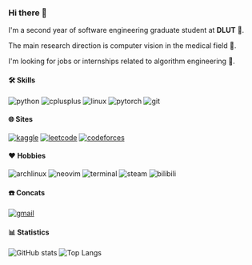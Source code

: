 ### Hi there 👋

I'm a second year of software engineering graduate student at **DLUT** :school:.

The main research direction is computer vision in the medical field :pill:.

I'm looking for jobs or internships related to algorithm engineering :briefcase:.


#### :hammer_and_wrench: **Skills**
![python](https://img.shields.io/badge/-python-black?style=flat-square&logo=python)
![cplusplus](https://img.shields.io/badge/-cpp-black?style=flat-square&logo=cplusplus)
![linux](https://img.shields.io/badge/-linux-black?style=flat-square&logo=linux)
![pytorch](https://img.shields.io/badge/-pytorch-black?style=flat-square&logo=pytorch)
![git](https://img.shields.io/badge/-git-black?style=flat-square&logo=git)


#### :globe_with_meridians: **Sites**
[![kaggle](https://img.shields.io/badge/-kaggle-black?style=flat-square&logo=kaggle)](https://www.kaggle.com/m1dsolo)
[![leetcode](https://img.shields.io/badge/-leetcode-black?style=flat-square&logo=leetcode)](https://leetcode.cn/u/m1dsolo)
[![codeforces](https://img.shields.io/badge/-codeforces-black?style=flat-square&logo=codeforces)](https://codeforces.com/profile/m1dsolo)


#### :heart: **Hobbies**
![archlinux](https://img.shields.io/badge/-archlinux-black?style=flat-square&logo=archlinux)
![neovim](https://img.shields.io/badge/-neovim-black?style=flat-square&logo=neovim)
![terminal](https://img.shields.io/badge/-terminal-black?style=flat-square&logo=gnometerminal)
![steam](https://img.shields.io/badge/-steam-black?style=flat-square&logo=steam)
![bilibili](https://img.shields.io/badge/-bilibili-black?style=flat-square&logo=bilibili)


#### :phone: **Concats**
[![gmail](https://img.shields.io/badge/yx1053532442@gmail.com-gmail-black?style=flat-square&logo=gmail)](gmail.com)


#### :bar_chart: **Statistics**

![GitHub stats](https://github-readme-stats.vercel.app/api?username=m1dsolo&theme=panda&show_icons=true&include_all_commits=true&custom_title=m1dsolo's%20GitHub%20Stats)
![Top Langs](https://github-readme-stats.vercel.app/api/top-langs/?username=m1dsolo&layout=compact)

